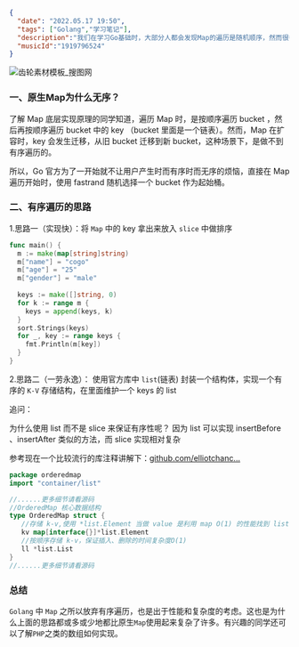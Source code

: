 ```json
{
  "date": "2022.05.17 19:50",
  "tags": ["Golang","学习笔记"],
  "description":"我们在学习Go基础时，大部分人都会发现Map的遍历是随机顺序，然而很多人都知其所以然，不知其背后缘由。再深入细想，如果有遍历map必须有序的需求时，我们又该怎么实现呢？",
  "musicId":"1919796524"
}
```

![齿轮素材模板_搜图网](/Users/liuwei/Desktop/cogo-blog/content/后端开发/GOLANG/images/images.jpeg)

### 一、原生Map为什么无序？

了解 Map 底层实现原理的同学知道，遍历 Map 时，是按顺序遍历 bucket ，然后再按顺序遍历 bucket 中的 key （bucket 里面是一个链表）。然而，Map 在扩容时，key 会发生迁移，从旧 bucket 迁移到新 bucket，这种场景下，是做不到有序遍历的。

所以，Go 官方为了一开始就不让用户产生时而有序时而无序的烦恼，直接在 Map 遍历开始时，使用 fastrand 随机选择一个 bucket 作为起始桶。 

### 二、有序遍历的思路

1.思路一（实现快）：将 `Map` 中的 key 拿出来放入 `slice` 中做排序

```GO
func main() {
  m := make(map[string]string)
  m["name"] = "cogo"
  m["age"] = "25"
  m["gender"] = "male"
  
  keys := make([]string, 0)
  for k := range m {
    keys = append(keys, k)
  }
  sort.Strings(keys)
  for _, key := range keys {
    fmt.Println(m[key])
  }
}
```



2.思路二（一劳永逸）： 使用官方库中 `list`(链表) 封装一个结构体，实现一个有序的 `K-V` 存储结构，在里面维护一个 keys 的 list

追问：

为什么使用 list 而不是 slice 来保证有序性呢？ 因为 list 可以实现 insertBefore 、insertAfter 类似的方法，而 slice 实现相对复杂

参考现在一个比较流行的库注释讲解下：[github.com/elliotchanc…](https://link.juejin.cn/?target=https%3A%2F%2Fgithub.com%2Felliotchance%2Forderedmap)

```go
package orderedmap
import "container/list"

//......更多细节请看源码
//OrderedMap 核心数据结构
type OrderedMap struct {
   //存储 k-v,使用 *list.Element 当做 value 是利用 map O(1) 的性能找到 list 中的 element
   kv map[interface{}]*list.Element 
   //按顺序存储 k-v，保证插入、删除的时间复杂度O(1)
   ll *list.List
}
//......更多细节请看源码
```



### 总结

`Golang` 中 `Map` 之所以放弃有序遍历，也是出于性能和复杂度的考虑。这也是为什么上面的思路都或多或少地都比原生`Map`使用起来复杂了许多。有兴趣的同学还可以了解`PHP`之类的数组如何实现。